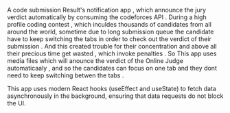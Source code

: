 A code submission Result's notification app , which announce the jury verdict automatically by consuming the codeforces API . During a high profile coding contest , which inculdes thousands of candidates from all around the world, sometime due to long submission queue the candidate have to keep switching the tabs in order to check out the verdict of their submission . And this created trouble for their concentration and above all their precious time get wasted , which invoke penalties . So This app uses media files which will anounce the verdict of the Online Judge automaticaaly , and so the candidates can focus on one tab and they dont need to keep switching betwen the tabs .

This app uses modern React hooks (useEffect and useState) to fetch data asynchronously in the background, ensuring that data requests do not block the UI.
